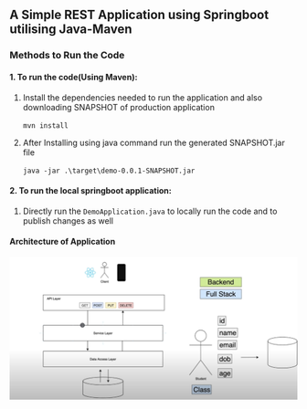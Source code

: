 ## A Simple REST Application using Springboot utilising Java-Maven

### Methods to Run the Code

#### 1. To run the code(Using Maven):

1. Install the dependencies needed to run the application and also downloading SNAPSHOT of production application

   `mvn install`

2. After Installing using java command run the generated SNAPSHOT.jar file

   `java -jar .\target\demo-0.0.1-SNAPSHOT.jar`

#### 2. To run the local springboot application:

1. Directly run the `DemoApplication.java` to locally run the code and to publish changes as well

#### Architecture of Application

![architecture](Layers.png)
